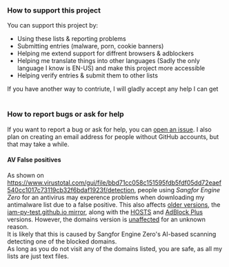 ### How to support this project
You can support this project by:
- Using these lists & reporting problems
- Submitting entries (malware, porn, cookie banners)
- Helping me extend support for diffrent browsers & adblockers
- Helping me translate things into other languages (Sadly the only language I know is EN-US) and make this project more accessible
- Helping verify entries & submit them to other lists 

If you have another way to contriute, I will gladly accept any help I can get<br><br>

### How to report bugs or ask for help
If you want to report a bug or ask for help, you can [open an issue](https://github.com/iam-py-test/my_filters_001/issues/new/choose). I also plan on creating an email address for people without GitHub accounts, but that may take a while.


#### AV False positives
As shown on https://www.virustotal.com/gui/file/bbd71cc058c151595fdb5fdf05dd72eaef540cc1017c73119cb32f6bdaf1923f/detection, people using _Sangfor Engine Zero_ for an antivirus may experence problems when downloading my antimalware list due to a false positive. This also affects [older versions](https://www.virustotal.com/gui/file/23fd2dc0fe13b5dbe93aeb064f856d36fed0556e26c5eced9e4019b2e9d4fba1/detection), the [iam-py-test.github.io mirror](https://www.virustotal.com/gui/file/04b0403b8a7505bcad62faf4bc6e7f6902fc694fc4b1d74ca0ab45ca986230e0/detection), along with the [HOSTS](https://www.virustotal.com/gui/file/7edc2383cf8e345a7ac036d2536d6f9d891334e0500d1f1916615f1092da8d5d/detection) and [AdBlock Plus](https://www.virustotal.com/gui/file/7dfae5d280876f9b506691076c5ceab8e8091a3396f3ca8b5d0ce1e635c30778/detection) versions. However, the domains version is [unaffected](https://www.virustotal.com/gui/file/8ba3c08d8cc03fd845aec2a1d0626ae94835ac31f4a53f6c1a1cb851da0e3a4c/detection) for an unknown reason. <br>
It is likely that this is caused by Sangfor Engine Zero's AI-based scanning detecting one of the blocked domains. <br>
As long as you do not visit any of the domains listed, you are safe, as all my lists are just text files.

